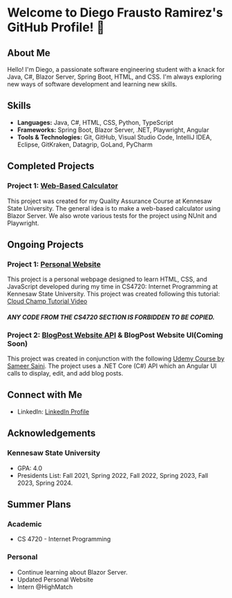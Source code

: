 # Welcome to Diego Frausto Ramirez's GitHub Profile! 👋

## About Me

Hello! I'm Diego, a passionate software engineering student with a knack for Java, C#, Blazor Server, Spring Boot, HTML, and CSS. I'm always exploring new ways of software development and learning new skills. 

## Skills

- **Languages:** Java, C#, HTML, CSS, Python, TypeScript
- **Frameworks:** Spring Boot, Blazor Server, .NET, Playwright, Angular
- **Tools & Technologies:** Git, GitHub, Visual Studio Code, IntelliJ IDEA, Eclipse, GitKraken, Datagrip, GoLand, PyCharm

## Completed Projects

### Project 1: [Web-Based Calculator](https://github.com/DiegoFraR/SWE3643-Calculator-WebApp)

This project was created for my Quality Assurance Course at Kennesaw State University. The general idea is to make a web-based calculator using Blazor Server. We also wrote various tests for the project using NUnit and Playwright. 


## Ongoing Projects

### Project 1: [Personal Website](https://studentweb.kennesaw.edu/~dfraust4/)

This project is a personal webpage designed to learn HTML, CSS, and JavaScript developed during my time in CS4720: Internet Programming at Kennesaw State University.
This project was created following this tutorial: [Cloud Champ Tutorial Video](https://www.youtube.com/watch?v=ldwlOzRvYOU&t=4564s)
#### *ANY CODE FROM THE CS4720 SECTION IS FORBIDDEN TO BE COPIED.*

### Project 2: [BlogPost Website API](https://github.com/DiegoFraR/BlogPost.API) & BlogPost Website UI(Coming Soon)
This project was created in conjunction with the following [Udemy Course by Sameer Saini](https://www.udemy.com/course/real-world-app-angular-aspnet-core-web-api-and-sql/?couponCode=THANKSLEARNER24).
The project uses a .NET Core (C#) API which an Angular UI calls to display, edit, and add blog posts. 

## Connect with Me

- LinkedIn: [LinkedIn Profile](https://www.linkedin.com/in/diego-frausto-ramirez-9921ba27a/)

## Acknowledgements

### Kennesaw State University
- GPA: 4.0
- Presidents List: Fall 2021, Spring 2022, Fall 2022, Spring 2023, Fall 2023, Spring 2024. 

## Summer Plans

### Academic
- CS 4720 - Internet Programming

### Personal
- Continue learning about Blazor Server.
- Updated Personal Website
- Intern @HighMatch



<!--

- 👋 Hi, I’m @DiegoFraR
- 👀 I’m interested in Web-Based programming. 
- 🌱 I’m currently learning C# with Blazor Server, NUnit test, and playwright testing.
- 📫 How to reach me Email: diegoswe@gmail.com

- ⚡ Fun fact: I am studying to become a Software Engineer at Kennesaw State University in Kennesaw, Georgia.

- Plans for Summer 2024
- Take CS4720 at Kennesaw State University.
- Code a game in Python.
- Update Personal Webpage with more dynamic elements. 

DiegoFraR/DiegoFraR is a ✨ special ✨ repository because its `README.md` (this file) appears on your GitHub profile.
You can click the Preview link to take a look at your changes.
--->

